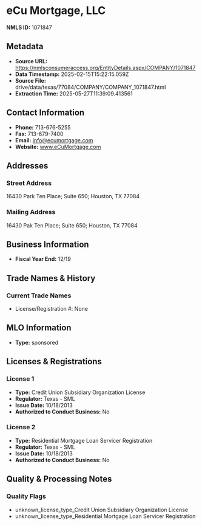 # eCu Mortgage, LLC

**NMLS ID:** 1071847

## Metadata
- **Source URL:** https://nmlsconsumeraccess.org/EntityDetails.aspx/COMPANY/1071847
- **Data Timestamp:** 2025-02-15T15:22:15.059Z
- **Source File:** drive/data/texas/77084/COMPANY/COMPANY_1071847.html
- **Extraction Time:** 2025-05-27T11:39:09.413561

## Contact Information
- **Phone:** 713-676-5255
- **Fax:** 713-679-7400
- **Email:** info@ecumortgage.com
- **Website:** www.eCuMortgage.com

## Addresses
### Street Address
16430 Park Ten Place; Suite 650; Houston, TX 77084

### Mailing Address
16430 Pak Ten Place; Suite 650; Houston, TX 77084

## Business Information
- **Fiscal Year End:** 12/19

## Trade Names & History
### Current Trade Names
- License/Registration #: None

## MLO Information
- **Type:** sponsored

## Licenses & Registrations

### License 1
- **Type:** Credit Union Subsidiary Organization License
- **Regulator:** Texas - SML
- **Issue Date:** 10/18/2013
- **Authorized to Conduct Business:** No

### License 2
- **Type:** Residential Mortgage Loan Servicer Registration
- **Regulator:** Texas - SML
- **Issue Date:** 10/18/2013
- **Authorized to Conduct Business:** No

## Quality & Processing Notes
### Quality Flags
- unknown_license_type_Credit Union Subsidiary Organization License
- unknown_license_type_Residential Mortgage Loan Servicer Registration
